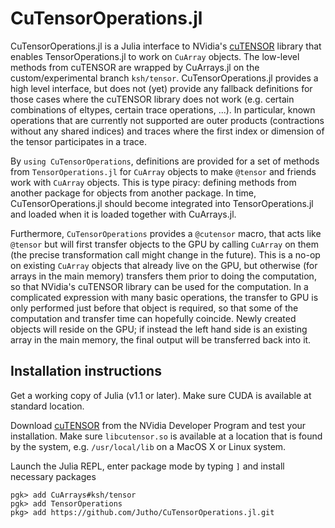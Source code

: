 # CuTensorOperations.jl

CuTensorOperations.jl is a Julia interface to NVidia's [cuTENSOR](https://developer.nvidia.com/cuTensor) library that enables TensorOperations.jl to work on `CuArray` objects. The low-level methods from cuTENSOR are wrapped by CuArrays.jl on the custom/experimental branch `ksh/tensor`. CuTensorOperations.jl provides a high level interface, but does not (yet) provide any fallback definitions for those cases where the cuTENSOR library does not work (e.g. certain combinations of eltypes, certain trace operations, ...).
In particular, known operations that are currently not supported are outer products (contractions without any shared indices) and traces where the first index or dimension of the tensor participates in a trace.

By `using CuTensorOperations`, definitions are provided for a set of methods from `TensorOperations.jl` for `CuArray` objects to make `@tensor` and friends work with `CuArray` objects. This is type piracy: defining methods from another package for objects from another package. In time, CuTensorOperations.jl should become integrated into TensorOperations.jl and loaded when it is loaded together with CuArrays.jl.

Furthermore, `CuTensorOperations` provides a `@cutensor` macro, that acts like `@tensor` but will first transfer objects to the GPU by calling `CuArray` on them (the precise transformation call might change in the future). This is a no-op on existing `CuArray` objects that already live on the GPU, but otherwise (for arrays in the main memory) transfers them prior to doing the computation, so that NVidia's cuTENSOR library can be used for the computation. In a complicated expression with many basic operations, the transfer to GPU is only performed just before that object is required, so that some of the computation and transfer time can hopefully coincide. Newly created objects will reside on the GPU; if instead the left hand side is an existing array in the main memory, the final output will be transferred back into it.

## Installation instructions

Get a working copy of Julia (v1.1 or later). Make sure CUDA is available at standard location.

Download [cuTENSOR](https://developer.nvidia.com/cuTensor) from the NVidia Developer Program and test your installation. Make sure `libcutensor.so` is available at a location that is found by the system, e.g. `/usr/local/lib` on a MacOS X or Linux system.

Launch the Julia REPL, enter package mode by typing `]` and install necessary packages
```
pgk> add CuArrays#ksh/tensor
pgk> add TensorOperations
pkg> add https://github.com/Jutho/CuTensorOperations.jl.git
```
